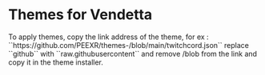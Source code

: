 

<h1>Themes for Vendetta </h1>
To apply themes, copy the link address of the theme, for ex : ``https://github.com/PEEXR/themes-/blob/main/twitchcord.json``
replace ``github`` with ``raw.githubusercontent`` and remove /blob from the link and copy it in the theme installer.
